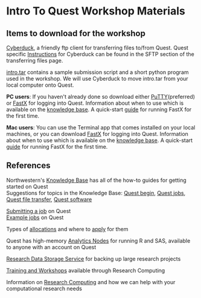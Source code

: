 # Intro To Quest Workshop Materials

## Items to download for the workshop    
[Cyberduck](https://cyberduck.io/), a friendly ftp client for transferring files to/from Quest.  Quest specific [Instructions](https://kb.northwestern.edu/quest-filetransfer) for Cyberduck can be found in the SFTP section of the transferring files page.  
  
[intro.tar](https://github.com/nuitrcs/intro_quest_workshop/raw/master/intro.tar) contains a sample submission script and a short python program used in the workshop.  We will use Cyberduck to move intro.tar from your local computer onto Quest. 
  
 **PC users**: If you haven't already done so download either [PuTTY](https://www.chiark.greenend.org.uk/~sgtatham/putty/)(preferred) or [FastX](https://www.starnet.com/fastx/current-client) for logging into Quest.  Information about when to use which is available on the [knowledge base](https://kb.northwestern.edu/quest-login).  A quick-start [guide](https://kb.northwestern.edu///internal/page.php?id=69237#config2) for running FastX for the first time.  
 
 **Mac users**: You can use the Terminal app that comes installed on your local machines, or you can download [FastX](https://www.starnet.com/fastx/current-client) for logging into Quest.  Information about when to use which is available on the [knowledge base](https://kb.northwestern.edu/quest-login).  A quick-start [guide](https://kb.northwestern.edu///internal/page.php?id=69237#config2) for running FastX for the first time.  

  
## References
Northwestern's [Knowledge Base](https://kb.northwestern.edu/) has all of the how-to guides for getting started on Quest  
Suggestions for topics in the Knowledge Base: [Quest begin](https://kb.northwestern.edu/search.php?q=quest+begin&cat=0&aud=0), [Quest jobs](https://kb.northwestern.edu/search.php?q=quest+jobs&cat=0&aud=0), [Quest file transfer](https://kb.northwestern.edu/search.php?q=Quest+file+transfer&cat=0&aud=0), [Quest software](https://kb.northwestern.edu/page.php?id=70714)

[Submitting a job](https://kb.northwestern.edu/page.php?id=69247) on Quest  
[Example jobs](https://kb.northwestern.edu/page.php?id=70719) on Quest   
  
Types of [allocations](http://www.it.northwestern.edu/research/user-services/quest/allocation-guidelines.html) and where to [apply](http://www.it.northwestern.edu/secure/forms/research/allocation-request.html) for them  

Quest has high-memory [Analytics Nodes](http://www.it.northwestern.edu/research/user-services/quest/analytic-nodes.html) for running R and SAS, available to anyone with an account on Quest  

[Research Data Storage Service](http://www.it.northwestern.edu/research/user-services/storage/research-data.html) for backing up large research projects

[Training and Workshops](http://www.it.northwestern.edu/research/campus-events/index.html) available through Research Computing

Information on [Research Computing](http://www.it.northwestern.edu/research/) and how we can help with your computational research needs  
  
  

